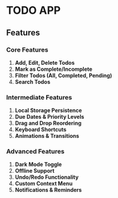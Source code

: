 # TODO APP

## Features

### **Core Features**

1. **Add, Edit, Delete Todos**
2. **Mark as Complete/Incomplete**
3. **Filter Todos (All, Completed, Pending)**
4. **Search Todos**

### **Intermediate Features**

1. **Local Storage Persistence**
2. **Due Dates & Priority Levels**
3. **Drag and Drop Reordering**
4. **Keyboard Shortcuts**
5. **Animations & Transitions**

### **Advanced Features**

1. **Dark Mode Toggle**
2. **Offline Support**
3. **Undo/Redo Functionality**
4. **Custom Context Menu**
5. **Notifications & Reminders**